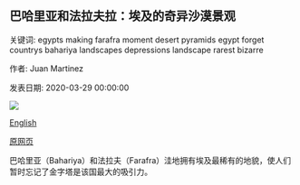 ## 巴哈里亚和法拉夫拉：埃及的奇异沙漠景观

关键词: egypts making farafra moment desert pyramids egypt forget countrys bahariya landscapes depressions landscape rarest bizarre

作者: Juan Martinez

发表日期: 2020-03-29 00:00:00

![](https://ichef.bbci.co.uk/wwfeatures/live/624_351/images/live/p0/87/38/p0873883.jpg)

[English](Bahariya%20and%20Farafra%3A%20Egypt%E2%80%99s%20bizarre%2C%20desert%20landscape.md)

[原网页](https://www.bbc.com/travel/story/20200329-bahariya-and-farafra-egypts-bizarre-desert-landscape)

巴哈里亚（Bahariya）和法拉夫（Farafra）洼地拥有埃及最稀有的地貌，使人们暂时忘记了金字塔是该国最大的吸引力。
